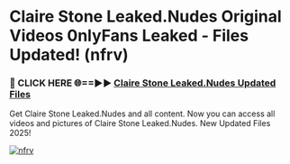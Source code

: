 # Claire Stone Leaked.Nudes Original Videos 0nlyFans Leaked - Files Updated! (nfrv)

<h3>🔴 CLICK HERE 🌐==►► <a href="https://tinyurl.com/y5r63du9" rel="nofollow">Claire Stone Leaked.Nudes Updated Files</a></h3>

Get Claire Stone Leaked.Nudes and all content. Now you can access all videos and pictures of Claire Stone Leaked.Nudes. New Updated Files 2025!

[![nfrv](https://i.imgur.com/UVo9nyh.gif)](https://tinyurl.com/y5r63du9)